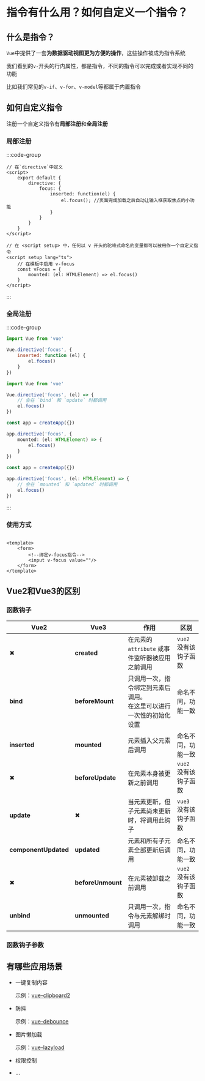 <script setup>
    import hookFunctionParameters from './components/hookFunctionParameters.vue'
</script>

# 指令有什么用？如何自定义一个指令？

## 什么是指令？

`Vue`中提供了一套**为数据驱动视图更为方便的操作**，这些操作被成为指令系统

我们看到的`v-`开头的行内属性，都是指令，不同的指令可以完成或者实现不同的功能

比如我们常见的`v-if`、`v-for`、`v-model`等都属于内置指令

## 如何自定义指令

注册一个自定义指令有**局部注册**和**全局注册**

### 局部注册

:::code-group

```vue [Vue2]
// 在`directive`中定义
<script>
    export default {
        directive: {
            focus: {
                inserted: function(el) {
                    el.focus(); //页面完成加载之后自动让输入框获取焦点的小功能
                }
            }
        }
    }
</script>
```

```vue [Vue3]
// 在 <script setup> 中，任何以 v 开头的驼峰式命名的变量都可以被用作一个自定义指令
<script setup lang="ts">
    // 在模板中启用 v-focus
    const vFocus = {
        mounted: (el: HTMLElement) => el.focus()
    }
</script>
```

:::

### 全局注册

:::code-group

```js [Vue2]
import Vue from 'vue'

Vue.directive('focus', {
    inserted: function (el) {
        el.focus()
    }
})
```

```js [Vue2简写]
import Vue from 'vue'

Vue.directive('focus', (el) => {
    // 会在 `bind` 和 `update` 时都调用
    el.focus()
})
```

```ts [Vue3]
const app = createApp({})

app.directive('focus', {
    mounted: (el: HTMLElement) => {
        el.focus()
    }
})
```

```ts [Vue3简写]
const app = createApp({})

app.directive('focus', (el: HTMLElement) => {
    // 会在 `mounted` 和 `updated` 时都调用
    el.focus()
})
```

:::

### 使用方式

```vue

<template>
    <form>
        <!--绑定v-focus指令-->
        <input v-focus value=""/>
    </form>
</template>
```

## Vue2和Vue3的区别

### 函数钩子

| Vue2                 | Vue3              | 作用                                     | 区别            |
|----------------------|-------------------|----------------------------------------|---------------|
| ✖                    | **created**       | 在元素的 `attribute` 或事件监听器被应用之前调用         | `vue2`没有该钩子函数 |
| **bind**             | **beforeMount**   | 只调用一次，指令绑定到元素后调用。<br/>在这里可以进行一次性的初始化设置 | 命名不同，功能一致     |
| **inserted**         | **mounted**       | 元素插入父元素后调用                             | 命名不同，功能一致     |
| ✖                    | **beforeUpdate**  | 在元素本身被更新之前调用                           | `vue2`没有该钩子函数 |
| **update**           | ✖                 | 当元素更新，但子元素尚未更新时，将调用此钩子                 | `vue3`没有该钩子函数 |
| **componentUpdated** | **updated**       | 元素和所有子元素全部更新后调用                        | 命名不同，功能一致     |
| ✖                    | **beforeUnmount** | 在元素被卸载之前调用                             | `vue2`没有该钩子函数 |
| **unbind**           | **unmounted**     | 只调用一次，指令与元素解绑时调用                       | 命名不同，功能一致     |

### 函数钩子参数

<hookFunctionParameters/>

## 有哪些应用场景

- 一键复制内容

    示例：[vue-clipboard2](https://github.com/Inndy/vue-clipboard2)

- 防抖

    示例：[vue-debounce](https://github.com/dhershman1/vue-debounce)

- 图片懒加载

    示例：[vue-lazyload](https://github.com/hilongjw/vue-lazyload)

- 权限控制

    

- ...
